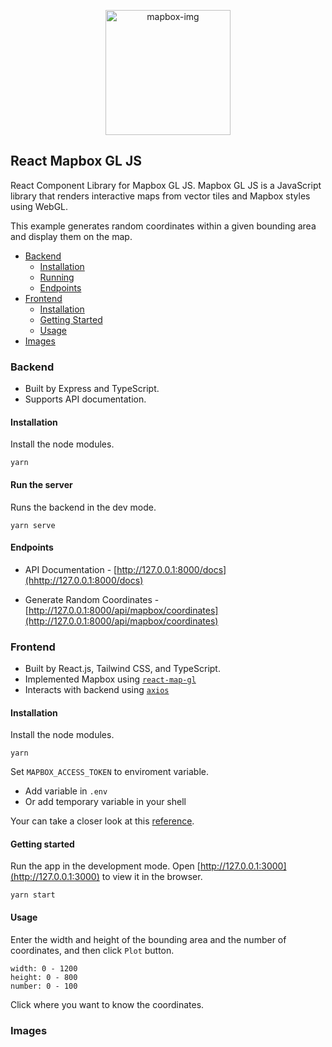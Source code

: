 <p align="center">
    <a href="https://www.mapbox.com/n">  
        <img alt="mapbox-img" width="200px" src="https://camo.githubusercontent.com/fb4b319edc8e4001cf633fca4c2c6d93e77595159e1450c8f825eca3f41499a9/68747470733a2f2f7374617469632d6173736574732e6d6170626f782e636f6d2f7777772f6c6f676f732f6d6170626f782d6c6f676f2d626c61636b2e706e67" />
    </a>
</p>

## React Mapbox GL JS

React Component Library for Mapbox GL JS. Mapbox GL JS is a JavaScript library that renders interactive maps from vector tiles and Mapbox styles using WebGL.

This example generates random coordinates within a given bounding area and display them on the map. 

- [Backend](#backend)
    - [Installation](#installation)
    - [Running](#run-the-server)
    - [Endpoints](#endpoints)
- [Frontend](#frontend)
    - [Installation](#installation)
    - [Getting Started](#getting-started)
    - [Usage](#usage)
- [Images](#images)

### Backend

- Built by Express and TypeScript.
- Supports API documentation.

#### Installation
Install the node modules.
```
yarn
```

#### Run the server
Runs the backend in the dev mode.
```
yarn serve
```

#### Endpoints
- API Documentation - [http://127.0.0.1:8000/docs](hhttp://127.0.0.1:8000/docs)

- Generate Random Coordinates - [http://127.0.0.1:8000/api/mapbox/coordinates](http://127.0.0.1:8000/api/mapbox/coordinates)

### Frontend

- Built by React.js, Tailwind CSS, and TypeScript.
- Implemented Mapbox using [`react-map-gl`](https://www.npmjs.com/package/react-map-gl)
- Interacts with backend using [`axios`](https://www.npmjs.com/package/axios)

#### Installation
Install the node modules.
```
yarn
```

Set `MAPBOX_ACCESS_TOKEN` to enviroment variable.

- Add variable in `.env`
- Or add temporary variable in your shell

Your can take a closer look at this [reference](https://create-react-app.dev/docs/adding-custom-environment-variables/).

#### Getting started
Run the app in the development mode. Open [http://127.0.0.1:3000](http://127.0.0.1:3000) to view it in the browser.

```
yarn start
```

#### Usage
Enter the width and height of the bounding area and the number of coordinates, and then click `Plot` button.
```
width: 0 - 1200
height: 0 - 800
number: 0 - 100
````

Click where you want to know the coordinates.

### Images